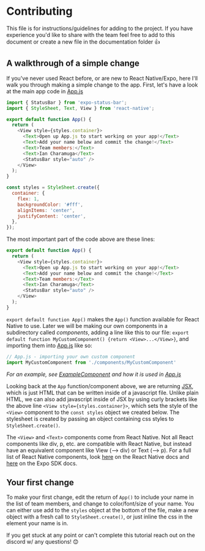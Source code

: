 # Contributing
This file is for instructions/guidelines for adding to the project. If you have experience you'd like to share with the team feel free to add to this document or create a new file in the documentation folder 👍

## A walkthrough of a simple change
If you've never used React before, or are new to React Native/Expo, here I'll walk you through making a simple change to the app. First, let's have a look at the main app code in [App.js](../project-healthcare-react-app/App.js)

```js
import { StatusBar } from 'expo-status-bar';
import { StyleSheet, Text, View } from 'react-native';

export default function App() {
  return (
    <View style={styles.container}>
      <Text>Open up App.js to start working on your app!</Text>
      <Text>Add your name below and commit the change!</Text>
      <Text>Team members:</Text>
      <Text>Ian Charamuga</Text>
      <StatusBar style="auto" />
    </View>
  );
}

const styles = StyleSheet.create({
  container: {
    flex: 1,
    backgroundColor: '#fff',
    alignItems: 'center',
    justifyContent: 'center',
  },
});
```
The most important part of the code above are these lines:
```js
export default function App() {
  return (
    <View style={styles.container}>
      <Text>Open up App.js to start working on your app!</Text>
      <Text>Add your name below and commit the change!</Text>
      <Text>Team members:</Text>
      <Text>Ian Charamuga</Text>
      <StatusBar style="auto" />
    </View>
  );
}
```
```export default function App()``` makes the ```App()``` function available for React Native to use. Later we will be making our own components in a subdirectory called *components*, adding a line like this to our file: ```export default function MyCustomComponent() {return <View>...</View>}```, and importing them into [App.js](../project-healthcare-react-app/App.js) like so:
```js
// App.js - importing your own custom component
import MyCustomComponent from './components/MyCustomComponent'
```
*For an example, see [ExampleComponent](../project-healthcare-react-app/components/ExampleComponent.js) and how it is used in [App.js](../project-healthcare-react-app/App.js)*

Looking back at the ```App``` function/component above, we are returning [JSX](https://react.dev/learn/writing-markup-with-jsx), which is just HTML that can be written inside of a javascript file. Unlike plain HTML, we can also add javascript inside of JSX by using curly brackets like the above line ```<View style={styles.container}>```, which sets the style of the ```<View>``` component to the ```const styles``` object we created below. The stylesheet is created by passing an object containing css styles to ```StyleSheet.create()```.

The ```<View>``` and ```<Text>``` components come from React Native. Not all React components like div, p, etc. are compatible with React Native, but instead have an equivalent component like View (--> div) or Text (--> p). For a full list of React Native components, look [here](https://reactnative.dev/docs/components-and-apis) on the React Native docs and [here](https://docs.expo.dev/versions/latest/) on the Expo SDK docs.

## Your first change
To make your first change, edit the return of ```App()``` to include your name in the list of team members, and change to color/font/size of your name. You can either use add to the ```styles``` object at the bottom of the file, make a new object with a fresh call to ```StyleSheet.create()```, or just inline the css in the element your name is in.

If you get stuck at any point or can't complete this tutorial reach out on the discord w/ any questions! 😊